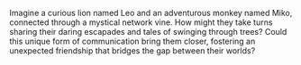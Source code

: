 Imagine a curious lion named Leo and an adventurous monkey named Miko, connected through a mystical network vine.
How might they take turns sharing their daring escapades and tales of swinging through trees?
Could this unique form of communication bring them closer, fostering an unexpected friendship that bridges the gap between their worlds?
